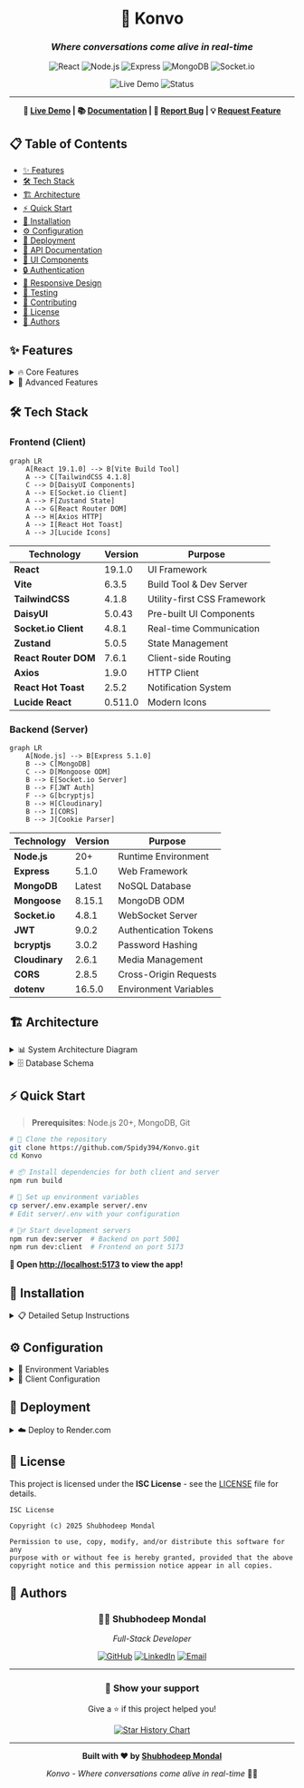 <div align="center">

# 💬 Konvo

### *Where conversations come alive in real-time*

<p align="center">
  <img src="https://img.shields.io/badge/React-19.1.0-61DAFB?style=for-the-badge&logo=react&logoColor=black" alt="React">
  <img src="https://img.shields.io/badge/Node.js-20+-339933?style=for-the-badge&logo=node.js&logoColor=white" alt="Node.js">
  <img src="https://img.shields.io/badge/Express-5.1.0-000000?style=for-the-badge&logo=express&logoColor=white" alt="Express">
  <img src="https://img.shields.io/badge/MongoDB-Latest-47A248?style=for-the-badge&logo=mongodb&logoColor=white" alt="MongoDB">
  <img src="https://img.shields.io/badge/Socket.io-4.8.1-010101?style=for-the-badge&logo=socket.io&logoColor=white" alt="Socket.io">
</p>

<p align="center">
  <img src="https://img.shields.io/badge/Live%20Demo-konvo--tme9.onrender.com-success?style=flat-square&logo=render" alt="Live Demo">
  <img src="https://img.shields.io/badge/Status-Deployed-brightgreen?style=flat-square" alt="Status">
</p>

---

**🚀 [Live Demo](https://konvo-tme9.onrender.com) | 📚 [Documentation](#-documentation) | 🐛 [Report Bug](https://github.com/Spidy394/Konvo/issues) | 💡 [Request Feature](https://github.com/Spidy394/Konvo/issues)**

</div>

## 📋 Table of Contents

- [✨ Features](#-features)
- [🛠️ Tech Stack](#️-tech-stack)
- [🏗️ Architecture](#️-architecture)
- [⚡ Quick Start](#-quick-start)
- [🔧 Installation](#-installation)
- [⚙️ Configuration](#️-configuration)
- [🚀 Deployment](#-deployment)
- [📖 API Documentation](#-api-documentation)
- [🎨 UI Components](#-ui-components)
- [🔒 Authentication](#-authentication)
- [📱 Responsive Design](#-responsive-design)
- [🧪 Testing](#-testing)
- [🤝 Contributing](#-contributing)
- [📄 License](#-license)
- [👥 Authors](#-authors)

## ✨ Features

<details>
<summary>🔥 Core Features</summary>

- **💬 Real-time Messaging**: Instant message delivery with Socket.io
- **👥 User Authentication**: Secure JWT-based auth with bcrypt encryption
- **🖼️ Media Sharing**: Image and file uploads via Cloudinary integration
- **🌐 Online Status**: Real-time user presence indicators
- **📱 Responsive Design**: Mobile-first approach with TailwindCSS
- **🎨 Modern UI**: Beautiful interface with DaisyUI components
- **🌙 Theme Support**: Dark/Light theme switching
- **⚡ Fast Performance**: Optimized with Vite and modern React patterns

</details>

<details>
<summary>🚀 Advanced Features</summary>

- **📊 Real-time Analytics**: Live user activity tracking
- **👤 User Profiles**: Customizable user profiles with avatars
- **🔐 Secure Sessions**: HTTP-only cookies with CORS protection
- **📈 Scalable Architecture**: Microservice-ready design
- **🛡️ Data Validation**: Comprehensive input validation and sanitization
- **⚠️ Error Handling**: Graceful error handling with user-friendly messages
- **📱 PWA Ready**: Progressive Web App capabilities

</details>

## 🛠️ Tech Stack

### Frontend (Client)
```mermaid
graph LR
    A[React 19.1.0] --> B[Vite Build Tool]
    A --> C[TailwindCSS 4.1.8]
    C --> D[DaisyUI Components]
    A --> E[Socket.io Client]
    A --> F[Zustand State]
    A --> G[React Router DOM]
    A --> H[Axios HTTP]
    A --> I[React Hot Toast]
    A --> J[Lucide Icons]
```

| Technology | Version | Purpose |
|------------|---------|---------|
| **React** | 19.1.0 | UI Framework |
| **Vite** | 6.3.5 | Build Tool & Dev Server |
| **TailwindCSS** | 4.1.8 | Utility-first CSS Framework |
| **DaisyUI** | 5.0.43 | Pre-built UI Components |
| **Socket.io Client** | 4.8.1 | Real-time Communication |
| **Zustand** | 5.0.5 | State Management |
| **React Router DOM** | 7.6.1 | Client-side Routing |
| **Axios** | 1.9.0 | HTTP Client |
| **React Hot Toast** | 2.5.2 | Notification System |
| **Lucide React** | 0.511.0 | Modern Icons |

### Backend (Server)
```mermaid
graph LR
    A[Node.js] --> B[Express 5.1.0]
    B --> C[MongoDB]
    C --> D[Mongoose ODM]
    B --> E[Socket.io Server]
    B --> F[JWT Auth]
    F --> G[bcryptjs]
    B --> H[Cloudinary]
    B --> I[CORS]
    B --> J[Cookie Parser]
```

| Technology | Version | Purpose |
|------------|---------|---------|
| **Node.js** | 20+ | Runtime Environment |
| **Express** | 5.1.0 | Web Framework |
| **MongoDB** | Latest | NoSQL Database |
| **Mongoose** | 8.15.1 | MongoDB ODM |
| **Socket.io** | 4.8.1 | WebSocket Server |
| **JWT** | 9.0.2 | Authentication Tokens |
| **bcryptjs** | 3.0.2 | Password Hashing |
| **Cloudinary** | 2.6.1 | Media Management |
| **CORS** | 2.8.5 | Cross-Origin Requests |
| **dotenv** | 16.5.0 | Environment Variables |

## 🏗️ Architecture

<details>
<summary>📊 System Architecture Diagram</summary>

```mermaid
graph TB
    subgraph "Client Side"
        A[React App] --> B[Zustand Store]
        A --> C[Socket.io Client]
        A --> D[Axios HTTP Client]
        B --> E[Auth Store]
        B --> F[Chat Store]
        B --> G[Theme Store]
    end
    
    subgraph "Server Side"
        H[Express Server] --> I[Socket.io Server]
        H --> J[Auth Routes]
        H --> K[Message Routes]
        H --> L[Auth Middleware]
        I --> M[Real-time Events]
    end
    
    subgraph "Database"
        N[MongoDB]
        O[User Collection]
        P[Message Collection]
        N --> O
        N --> P
    end
    
    subgraph "External Services"
        Q[Cloudinary]
        R[JWT Tokens]
    end
    
    C -.->|WebSocket| I
    D -->|HTTP/HTTPS| H
    H --> N
    H --> Q
    L --> R
    
    style A fill:#61DAFB
    style H fill:#339933
    style N fill:#47A248
    style Q fill:#3448C5
```

</details>

<details>
<summary>🗄️ Database Schema</summary>

```mermaid
erDiagram
    User {
        ObjectId _id
        String email
        String fullName
        String password
        String profilePic
        Date createdAt
        Date updatedAt
    }
    
    Message {
        ObjectId _id
        ObjectId senderId
        ObjectId receiverId
        String text
        String image
        Date createdAt
        Date updatedAt
    }
    
    User ||--}o Message : sends
    User ||--}o Message : receives
```

</details>

## ⚡ Quick Start

> **Prerequisites**: Node.js 20+, MongoDB, Git

```bash
# 🚀 Clone the repository
git clone https://github.com/Spidy394/Konvo.git
cd Konvo

# 📦 Install dependencies for both client and server
npm run build

# 🔧 Set up environment variables
cp server/.env.example server/.env
# Edit server/.env with your configuration

# 🏃‍♂️ Start development servers
npm run dev:server  # Backend on port 5001
npm run dev:client  # Frontend on port 5173
```

**🎉 Open [http://localhost:5173](http://localhost:5173) to view the app!**

## 🔧 Installation

<details>
<summary>📋 Detailed Setup Instructions</summary>

### 1. Clone Repository
```bash
git clone https://github.com/Spidy394/Konvo.git
cd Konvo
```

### 2. Install Dependencies

#### Root Level
```bash
npm install
```

#### Server Dependencies
```bash
cd server
npm install
```

#### Client Dependencies
```bash
cd client
npm install
```

### 3. Database Setup

#### Option A: MongoDB Atlas (Recommended)
1. Create account at [MongoDB Atlas](https://www.mongodb.com/atlas)
2. Create a new cluster
3. Get connection string
4. Add to environment variables

#### Option B: Local MongoDB
```bash
# Install MongoDB locally
# Ubuntu/Debian
sudo apt-get install mongodb

# macOS
brew install mongodb-community

# Start MongoDB service
sudo systemctl start mongod  # Linux
brew services start mongodb-community  # macOS
```

</details>

## ⚙️ Configuration

<details>
<summary>🔐 Environment Variables</summary>

Create a `.env` file in the `server` directory:

```bash
# Server Configuration
PORT=5001
NODE_ENV=development

# Database
MONGODB_URI=mongodb://localhost:27017/konvo
# or for Atlas: mongodb+srv://username:password@cluster.mongodb.net/konvo

# JWT Configuration
JWT_SECRET=your-super-secret-jwt-key-here
JWT_EXPIRES_IN=7d

# Cloudinary Configuration
CLOUDINARY_CLOUD_NAME=your-cloud-name
CLOUDINARY_API_KEY=your-api-key
CLOUDINARY_API_SECRET=your-api-secret

# CORS Configuration
CLIENT_URL=http://localhost:5173
```

</details>

<details>
<summary>🎨 Client Configuration</summary>

The client uses Vite configuration in `client/vite.config.js`:

```javascript
import { defineConfig } from 'vite'
import react from '@vitejs/plugin-react'

export default defineConfig({
  plugins: [react()],
  server: {
    proxy: {
      '/api': {
        target: 'http://localhost:5001',
        changeOrigin: true
      }
    }
  }
})
```

</details>

## 🚀 Deployment

<details>
<summary>☁️ Deploy to Render.com</summary>

### Automatic Deployment
1. Fork this repository
2. Connect your GitHub account to [Render](https://render.com)
3. Create a new Web Service
4. Connect your forked repository
5. Configure environment variables
6. Deploy!

</details>



## 📄 License

This project is licensed under the **ISC License** - see the [LICENSE](LICENSE) file for details.

```
ISC License

Copyright (c) 2025 Shubhodeep Mondal

Permission to use, copy, modify, and/or distribute this software for any
purpose with or without fee is hereby granted, provided that the above
copyright notice and this permission notice appear in all copies.
```

## 👥 Authors

<div align="center">

### 🧑‍💻 **Shubhodeep Mondal**
*Full-Stack Developer*

[![GitHub](https://img.shields.io/badge/GitHub-Spidy394-181717?style=for-the-badge&logo=github)](https://github.com/Spidy394)
[![LinkedIn](https://img.shields.io/badge/LinkedIn-Connect-0A66C2?style=for-the-badge&logo=linkedin)](https://linkedin.com/in/shubhodeep-mondal)
[![Email](https://img.shields.io/badge/Email-Contact-EA4335?style=for-the-badge&logo=gmail)](mailto:shubhodeepmondal394@gmail.com)

</div>

---

<div align="center">

### 🌟 **Show your support**

Give a ⭐️ if this project helped you!

[![Star History Chart](https://api.star-history.com/svg?repos=Spidy394/Konvo&type=Date)](https://star-history.com/#Spidy394/Konvo&Date)

---

**Built with ❤️ by [Shubhodeep Mondal](https://github.com/Spidy394)**

*Konvo - Where conversations come alive in real-time* 💬✨

</div>